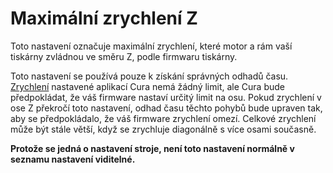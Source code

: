 Maximální zrychlení Z
====
Toto nastavení označuje maximální zrychlení, které motor a rám vaší tiskárny zvládnou ve směru Z, podle firmwaru tiskárny.

Toto nastavení se používá pouze k získání správných odhadů času. [Zrychlení](../speed/acceleration_print.md) nastavené aplikací Cura nemá žádný limit, ale Cura bude předpokládat, že váš firmware nastaví určitý limit na osu. Pokud zrychlení v ose Z překročí toto nastavení, odhad času těchto pohybů bude upraven tak, aby se předpokládalo, že váš firmware zrychlení omezí. Celkové zrychlení může být stále větší, když se zrychluje diagonálně s více osami současně.

**Protože se jedná o nastavení stroje, není toto nastavení normálně v seznamu nastavení viditelné.**